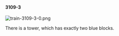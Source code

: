 #### 3109-3
![train-3109-3-0.png](https://github.com/lil-lab/nlvr/raw/master/nlvr/train/images/1/train-3109-3-0.png "train-3109-3-0.png")

There is a tower, which has exactly two blue blocks.